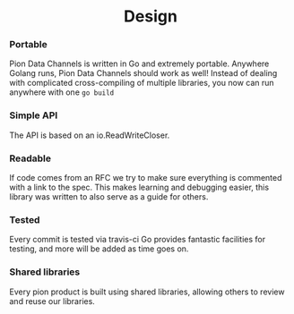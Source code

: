 <h1 align="center">
  Design
</h1>

### Portable

Pion Data Channels is written in Go and extremely portable. Anywhere Golang runs, Pion Data Channels should work as well! Instead of dealing with complicated
cross-compiling of multiple libraries, you now can run anywhere with one `go build`

### Simple API

The API is based on an io.ReadWriteCloser.

### Readable

If code comes from an RFC we try to make sure everything is commented with a link to the spec.
This makes learning and debugging easier, this library was written to also serve as a guide for others.

### Tested

Every commit is tested via travis-ci Go provides fantastic facilities for testing, and more will be added as time goes on.

### Shared libraries

Every pion product is built using shared libraries, allowing others to review and reuse our libraries.

